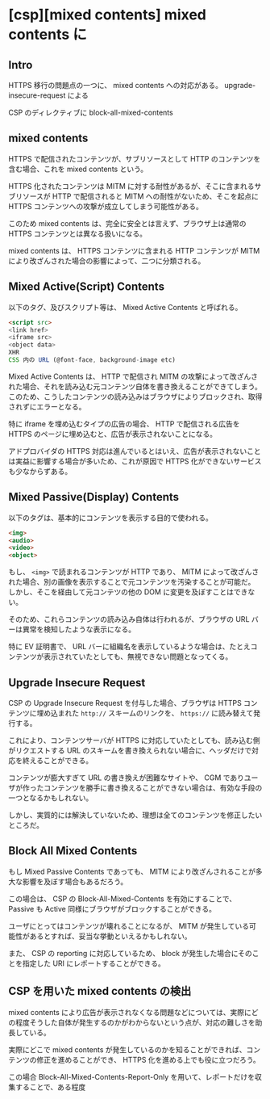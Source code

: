 # [csp][mixed contents] mixed contents に

## Intro

HTTPS 移行の問題点の一つに、 mixed contents への対応がある。
upgrade-insecure-request による

CSP のディレクティブに block-all-mixed-contents


## mixed contents

HTTPS で配信されたコンテンツが、サブリソースとして HTTP のコンテンツを含む場合、これを mixed contents という。

HTTPS 化されたコンテンツは MITM に対する耐性があるが、そこに含まれるサブリソースが HTTP で配信されると MITM への耐性がないため、そこを起点に HTTPS コンテンツへの攻撃が成立してしまう可能性がある。

このため mixed contents は、完全に安全とは言えず、ブラウザ上は通常の HTTPS コンテンツとは異なる扱いになる。

mixed contents は、 HTTPS コンテンツに含まれる HTTP コンテンツが MITM により改ざんされた場合の影響によって、二つに分類される。


## Mixed Active(Script) Contents

以下のタグ、及びスクリプト等は、 Mixed Active Contents と呼ばれる。

```html
<script src>
<link href>
<iframe src>
<object data>
XHR
CSS 内の URL (@font-face, background-image etc)
```

Mixed Active Contents は、 HTTP で配信され MITM の攻撃によって改ざんされた場合、それを読み込む元コンテンツ自体を書き換えることができてしまう。
このため、こうしたコンテンツの読み込みはブラウザによりブロックされ、取得されずにエラーとなる。

特に iframe を埋め込むタイプの広告の場合、 HTTP で配信される広告を HTTPS のページに埋め込むと、広告が表示されないことになる。

アドプロバイダの HTTPS 対応は進んでいるとはいえ、広告が表示されないことは実益に影響する場合が多いため、これが原因で HTTPS 化ができないサービスも少なからずある。


## Mixed Passive(Display) Contents

以下のタグは、基本的にコンテンツを表示する目的で使われる。

```html
<img>
<audio>
<video>
<object>
```

もし、 `<img>` で読まれるコンテンツが HTTP であり、 MITM によって改ざんされた場合、別の画像を表示することで元コンテンツを汚染することが可能だ。
しかし、そこを経由して元コンテツの他の DOM に変更を及ぼすことはできない。

そのため、これらコンテンツの読み込み自体は行われるが、ブラウザの URL バーは異常を検知したような表示になる。

特に EV 証明書で、 URL バーに組織名を表示しているような場合は、たとえコンテンツが表示されていたとしても、無視できない問題となってくる。


## Upgrade Insecure Request

CSP の Upgrade Insecure Request を付与した場合、ブラウザは HTTPS コンテンツに埋め込まれた `http://` スキームのリンクを、 `https://` に読み替えて発行する。

これにより、コンテンツサーバが HTTPS に対応していたとしても、読み込む側がリクエストする URL のスキームを書き換えられない場合に、ヘッダだけで対応を終えることができる。

コンテンツが膨大すぎて URL の書き換えが困難なサイトや、 CGM でありユーザが作ったコンテンツを勝手に書き換えることができない場合は、有効な手段の一つとなるかもしれない。

しかし、実質的には解決していないため、理想は全てのコンテンツを修正したいところだ。


## Block All Mixed Contents

もし Mixed Passive Contents であっても、 MITM により改ざんされることが多大な影響を及ぼす場合もあるだろう。

この場合は、 CSP の Block-All-Mixed-Contents を有効にすることで、 Passive も Active 同様にブラウザがブロックすることができる。

ユーザにとってはコンテンツが壊れることになるが、 MITM が発生している可能性があるとすれば、妥当な挙動といえるかもしれない。

また、 CSP の reporting に対応しているため、 block が発生した場合にそのことを指定した URI にレポートすることができる。


## CSP を用いた mixed contents の検出

mixed contents により広告が表示されなくなる問題などについては、実際にどの程度そうした自体が発生するのかがわからないという点が、対応の難しさを助長している。

実際にどこで mixed contents が発生しているのかを知ることができれば、コンテンツの修正を進めることができ、 HTTPS 化を進める上でも役に立つだろう。

この場合 Block-All-Mixed-Contents-Report-Only を用いて、レポートだけを収集することで、ある程度
